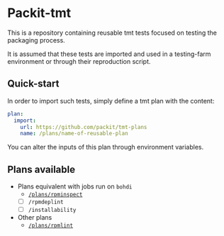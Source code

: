 # Packit-tmt

This is a repository containing reusable tmt tests focused on testing the packaging process.

It is assumed that these tests are imported and used in a testing-farm environment or through their reproduction
script.

## Quick-start

In order to import such tests, simply define a tmt plan with the content:

```yaml
plan:
  import:
    url: https://github.com/packit/tmt-plans
    name: /plans/name-of-reusable-plan
```

You can alter the inputs of this plan through environment variables.

## Plans available

- Plans equivalent with jobs run on `bohdi`
  - [`/plans/rpminspect`](plans/rpminspect)
  - [ ] `/rpmdeplint`
  - [ ] `/installability`
- Other plans
  - [`/plans/rpmlint`](plans/rpmlint)
